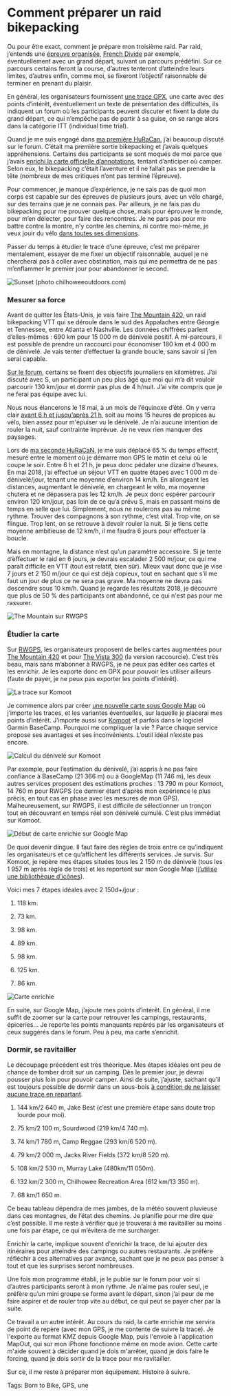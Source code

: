 # Comment préparer un raid bikepacking

Ou pour être exact, comment je prépare mon troisième raid. Par raid, j’entends une [épreuve organisée](https://ridefar.info/races/list/), [French Divide](http://www.frenchdivide.com/) par exemple, éventuellement avec un grand départ, suivant un parcours prédéfini. Sur ce parcours certains feront la course, d’autres tenteront d’atteindre leurs limites, d’autres enfin, comme moi, se fixeront l’objectif raisonnable de terminer en prenant du plaisir.

En général, les organisateurs fournissent [une trace GPX](https://tcrouzet.com/2019/03/21/randos-vtt-ou-autres-comment-creer-une-trace-gpx/), une carte avec des points d’intérêt, éventuellement un texte de présentation des difficultés, ils indiquent un forum où les participants peuvent discuter et fixent la date du grand départ, ce qui n’empêche pas de partir à sa guise, on se range alors dans la catégorie ITT (individual time trial).

Quand je me suis engagé dans [ma première HuRaCan](https://tcrouzet.com/2019/02/08/satori-a-lake-lindsay/), j’ai beaucoup discuté sur le forum. C’était ma première sortie bikepacking et j’avais quelques appréhensions. Certains des participants se sont moqués de moi parce que j’avais [enrichi la carte officielle d’annotations](https://drive.google.com/open?id=1_Up-vkTOf9FQricNRjAjMikkZLh_bEkt&usp=sharing), tentant d’anticiper où camper. Selon eux, le bikepacking c’était l’aventure et il ne fallait pas se prendre la tête (nombreux de mes critiques n’ont pas terminé l’épreuve).

Pour commencer, je manque d’expérience, je ne sais pas de quoi mon corps est capable sur des épreuves de plusieurs jours, avec un vélo chargé, sur des terrains que je ne connais pas. Par ailleurs, je ne fais pas du bikepacking pour me prouver quelque chose, mais pour éprouver le monde, pour m’en délecter, pour faire des rencontres. Je ne pars pas pour me battre contre la montre, n’y contre les chemins, ni contre moi-même, je veux jouir du vélo [dans toutes ses dimensions](https://tcrouzet.com/2018/11/27/lart-du-velo/).

Passer du temps à étudier le tracé d’une épreuve, c’est me préparer mentalement, essayer de me fixer un objectif raisonnable, auquel je ne chercherai pas à coller avec obstination, mais qui me permettra de ne pas m’enflammer le premier jour pour abandonner le second.

![Sunset (photo chilhoweeoutdoors.com)](https://tcrouzet.com/images_tc/2019/04/sunset-600x450.jpg)

### Mesurer sa force

Avant de quitter les États-Unis, je vais faire [The Mountain 420](https://www.chilhoweeoutdoors.com/), un raid bikepacking VTT qui se déroule dans le sud des Appalaches entre Géorgie et Tennessee, entre Atlanta et Nashville. Les données chiffrées parlent d’elles-mêmes : 690 km pour 15 000 m de dénivelé positif. À mi-parcours, il est possible de prendre un raccourci pour économiser 180 km et 4 000 m de dénivelé. Je vais tenter d’effectuer la grande boucle, sans savoir si j’en serai capable.

[Sur le forum](https://www.facebook.com/groups/164444037668427/), certains se fixent des objectifs journaliers en kilomètres. J’ai discuté avec S, un participant un peu plus âgé que moi qui m’a dit vouloir parcourir 130 km/jour et dormir pas plus de 4 h/nuit. J’ai vite compris que je ne ferai pas équipe avec lui.

Nous nous élancerons le 18 mai, à un mois de l’équinoxe d’été. On y verra clair [avant 6 h et jusqu’après 21 h](https://www.timeanddate.com/sun/@4619406?month=5&year=2019), soit au moins 15 heures de propices au vélo, bien assez pour m'épuiser vu le dénivelé. Je n’ai aucune intention de rouler la nuit, sauf contrainte imprévue. Je ne veux rien manquer des paysages.

Lors de [ma seconde HuRaCaN](https://tcrouzet.com/2019/03/15/dune-huracan-a-lautre/), je me suis déplacé 65 % du temps effectif, mesuré entre le moment où je démarre mon GPS le matin et celui où le coupe le soir. Entre 6 h et 21 h, je peux donc pédaler une dizaine d’heures. En mai 2018, j’ai effectué un séjour VTT en quatre étapes avec 1 000 m de dénivelé/jour, tenant une moyenne d’environ 14 km/h. En allongeant les distances, augmentant le dénivelé, en chargeant le vélo, ma moyenne chutera et ne dépassera pas les 12 km/h. Je peux donc espérer parcourir environ 120 km/jour, pas loin de ce qu’a prévu S, mais en passant moins de temps en selle que lui. Simplement, nous ne roulerons pas au même rythme. Trouver des compagnons à son rythme, c’est vital. Trop vite, on se flingue. Trop lent, on se retrouve à devoir rouler la nuit. Si je tiens cette moyenne ambitieuse de 12 km/h, il me faudra 6 jours pour effectuer la boucle.

Mais en montagne, la distance n’est qu’un paramètre accessoire. Si je tente d’effectuer le raid en 6 jours, je devrais escalader 2 500 m/jour, ce qui me paraît difficile en VTT (tout est relatif, bien sûr). Mieux vaut donc que je vise 7 jours et 2 150 m/jour ce qui est déjà copieux, tout en sachant que s’il me faut un jour de plus ce ne sera pas grave. Ma moyenne ne devra pas descendre sous 10 km/h. Quand je regarde les résultats 2018, je découvre que plus de 50 % des participants ont abandonné, ce qui n'est pas pour me rassurer.

![The Mountain sur RWGPS](https://tcrouzet.com/images_tc/2019/04/mt01-600x294.jpg)

### Étudier la carte

Sur [RWGPS](https://ridewithgps.com), les organisateurs proposent de belles cartes augmentées pour [The Mountain 420](https://ridewithgps.com/routes/29253694) et pour [The Vista 300](https://ridewithgps.com/routes/29412943) (la version raccourcie). C’est très beau, mais sans m’abonner à RWGPS, je ne peux pas éditer ces cartes et les enrichir. Je les exporte donc en GPX pour pouvoir les utiliser ailleurs (faute de payer, je ne peux pas exporter les points d’intérêt).

![La trace sur Komoot](https://tcrouzet.com/images_tc/2019/03/Moutain420-717x1200.jpg)

Je commence alors par créer [une nouvelle carte sous Google Map](https://drive.google.com/open?id=1V8EkV5BwecGdr38y3U8-Z3gE2FTdqpAE&usp=sharing) où j’importe les traces, et les variantes éventuelles, sur laquelle je placerai mes points d’intérêt. J’importe aussi sur [Komoot](https://www.komoot.com/tour/60856634) et parfois dans le logiciel Garmin BaseCamp. Pourquoi me compliquer la vie ? Parce chaque service propose ses avantages et ses inconvénients. L’outil idéal n’existe pas encore.

![Calcul du dénivelé sur Komoot](https://tcrouzet.com/images_tc/2019/04/komootstat-600x372.jpg)

Par exemple, pour l’estimation du dénivelé, j’ai appris à ne pas faire confiance à BaseCamp (21 366 m) ou à GoogleMap (11 746 m), les deux autres services proposent des estimations proches : 13 790 m pour Komoot, 14 760 m pour RWGPS (ce dernier étant d’après mon expérience le plus précis, en tout cas en phase avec les mesures de mon GPS). Malheureusement, sur RWGPS, il est difficile de sélectionner un tronçon tout en découvrant en temps réel son dénivelé cumulé. C’est plus immédiat sur Komoot.

![Début de carte enrichie sur Google Map](https://tcrouzet.com/images_tc/2019/04/goo01-600x320.jpg)

De quoi devenir dingue. Il faut faire des règles de trois entre ce qu’indiquent les organisateurs et ce qu’affichent les différents services. Je survis. Sur Komoot, je repère mes étapes situées tous les 2 150 m de dénivelé (tous les 1 957 m après règle de trois) et les reportent sur mon Google Map ([j’utilise une bibliothèque d’icônes](https://mapicons.mapsmarker.com/)).

Voici mes 7 étapes idéales avec 2 150d+/jour :

1. 118 km.

2. 73 km.

3. 98 km.

4. 89 km.

5. 98 km.

6. 125 km.

7. 86 km.

![Carte enrichie](https://tcrouzet.com/images_tc/2019/04/goo02-600x320.jpg)

En suite, sur Google Map, j’ajoute mes points d’intérêt. En général, il me suffit de zoomer sur la carte pour retrouver les campings, restaurants, épiceries… Je reporte les points manquants repérés par les organisateurs et ceux suggérés dans le forum. Peu à peu, ma carte s’enrichit.

### Dormir, se ravitailler

Le découpage précédent est très théorique. Mes étapes idéales ont peu de chance de tomber droit sur un camping. Dès le premier jour, je devrai pousser plus loin pour pouvoir camper. Ainsi de suite, j’ajuste, sachant qu’il est toujours possible de dormir dans un sous-bois [à condition de ne laisser aucune trace en repartant](https://lnt.org/learn/7-principles).

1. 144 km/2 640 m, Jake Best (c’est une première étape sans doute trop lourde pour moi).

2. 75 km/2 100 m, Sourdwood (219 km/4 740 m).

3. 74 km/1 780 m, Camp Reggae (293 km/6 520 m).

4. 79 km/2 000 m, Jacks River Fields (372 km/8 520 m).

5. 108 km/2 530 m, Murray Lake (480km/11 050m).

6. 132 km/2 300 m, Chilhowee Recreation Area (612 km/13 350 m).

7. 68 km/1 650 m.

Ce beau tableau dépendra de mes jambes, de la météo souvent pluvieuse dans ces montagnes, de l’état des chemins. Je planifie pour me dire que c’est possible. Il me reste à vérifier que je trouverai à me ravitailler au moins une fois par étape, ce qui m’évitera de me surcharger.

Enrichir la carte, implique souvent d'enrichir la trace, de lui ajouter des itinéraires pour atteindre des campings ou autres restaurants. Je préfère réfléchir à ces alternatives par avance, sachant que je ne peux pas penser à tout et que les surprises seront nombreuses.

Une fois mon programme établi, je le publie sur le forum pour voir si d’autres participants seront à mon rythme. Je n’aime pas rouler seul, je préfère qu’un mini groupe se forme avant le départ, sinon j’ai peur de me faire aspirer et de rouler trop vite au début, ce qui peut se payer cher par la suite.

Ce travail a un autre intérêt. Au cours du raid, la carte enrichie me servira de point de repère (avec mon GPS, je me contente de suivre la trace). Je l'exporte au format KMZ depuis Google Map, puis l'envoie à l'application MapOut, qui sur mon iPhone fonctionne même en mode avion. Cette carte m'aide souvent à décider quand je dois m'arrêter, quand je dois faire le forcing, quand je dois sortir de la trace pour me ravitailler.

Sur ce, il me reste à préparer mon équipement. Histoire à suivre.

Tags: Born to Bike, GPS, une